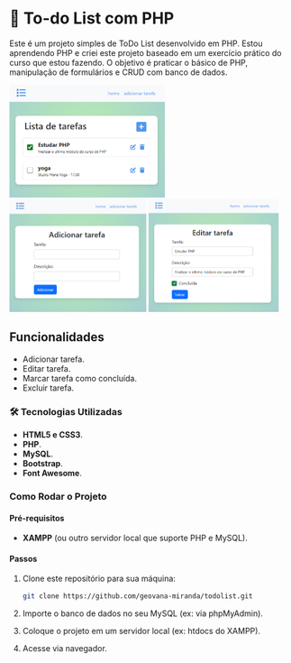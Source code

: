 # 📝 To-do List com PHP 

Este é um projeto simples de ToDo List desenvolvido em PHP. Estou aprendendo PHP e criei este projeto baseado em um exercício prático do curso que estou fazendo. O objetivo é praticar o básico de PHP, manipulação de formulários e CRUD com banco de dados.

<p float="left">
<img src="./img/index3.png" alt="Tela inicial do app" height="200" />
<img src="./img/create.png" alt="Tela de adicionar tarefa" height="200" />
<img src="./img/edit.png" alt="Tela de adicionar tarefa" height="200" />

</p>

## Funcionalidades
  - Adicionar tarefa.
  - Editar tarefa.
  - Marcar tarefa como concluída.
  - Excluir tarefa.

### 🛠️ Tecnologias Utilizadas
  - **HTML5 e CSS3**.
  - **PHP**.
  - **MySQL**.
  - **Bootstrap**.
  - **Font Awesome**.

### Como Rodar o Projeto

#### Pré-requisitos

- **XAMPP** (ou outro servidor local que suporte PHP e MySQL).

#### Passos

1. Clone este repositório para sua máquina:

    ```bash
    git clone https://github.com/geovana-miranda/todolist.git
    ```

2. Importe o banco de dados no seu MySQL (ex: via phpMyAdmin).
3. Coloque o projeto em um servidor local (ex: htdocs do XAMPP).
4. Acesse via navegador.
